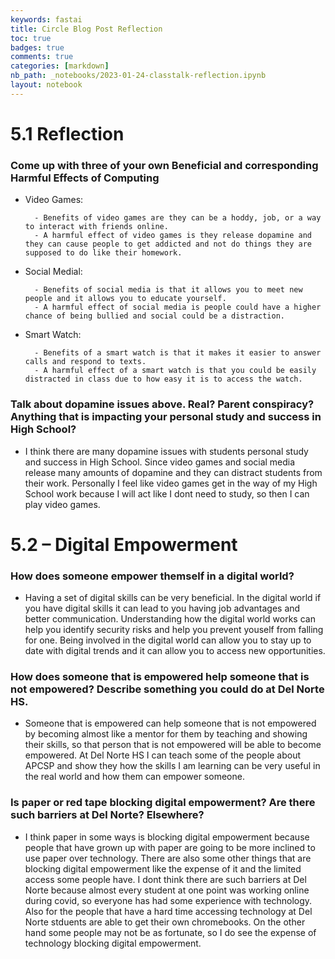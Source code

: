 ```yaml
---
keywords: fastai
title: Circle Blog Post Reflection
toc: true 
badges: true
comments: true
categories: [markdown]
nb_path: _notebooks/2023-01-24-classtalk-reflection.ipynb
layout: notebook
---
```


<!--
#################################################
### THIS FILE WAS AUTOGENERATED! DO NOT EDIT! ###
#################################################
# file to edit: _notebooks/2023-01-24-classtalk-reflection.ipynb
-->

<div class="container" id="notebook-container">
        
<div class="cell border-box-sizing text_cell rendered"><div class="inner_cell">
<div class="text_cell_render border-box-sizing rendered_html">
<h1 id="5.1-Reflection">5.1 Reflection<a class="anchor-link" href="#5.1-Reflection"> </a></h1>
</div>
</div>
</div>
<div class="cell border-box-sizing text_cell rendered"><div class="inner_cell">
<div class="text_cell_render border-box-sizing rendered_html">
<h3 id="Come-up-with-three-of-your-own-Beneficial-and-corresponding-Harmful-Effects-of-Computing">Come up with three of your own Beneficial and corresponding Harmful Effects of Computing<a class="anchor-link" href="#Come-up-with-three-of-your-own-Beneficial-and-corresponding-Harmful-Effects-of-Computing"> </a></h3><ul>
<li>Video Games:
<pre><code>  - Benefits of video games are they can be a hoddy, job, or a way to interact with friends online.
  - A harmful effect of video games is they release dopamine and they can cause people to get addicted and not do things they are supposed to do like their homework. </code></pre>
</li>
<li>Social Medial:
<pre><code>  - Benefits of social media is that it allows you to meet new people and it allows you to educate yourself.
  - A harmful effect of social media is people could have a higher chance of being bullied and social could be a distraction.</code></pre>
</li>
<li>Smart Watch: 
<pre><code>  - Benefits of a smart watch is that it makes it easier to answer calls and respond to texts.
  - A harmful effect of a smart watch is that you could be easily distracted in class due to how easy it is to access the watch.</code></pre>
</li>
</ul>
<h3 id="Talk-about-dopamine-issues-above.-Real?-Parent-conspiracy?-Anything-that-is-impacting-your-personal-study-and-success-in-High-School?">Talk about dopamine issues above. Real? Parent conspiracy? Anything that is impacting your personal study and success in High School?<a class="anchor-link" href="#Talk-about-dopamine-issues-above.-Real?-Parent-conspiracy?-Anything-that-is-impacting-your-personal-study-and-success-in-High-School?"> </a></h3><ul>
<li>I think there are many dopamine issues with students personal study and success in High School. Since video games and social media release many amounts of dopamine and they can distract students from their work. Personally I feel like video games get in the way of my High School work because I will act like I dont need to study, so then I can play video games.</li>
</ul>

</div>
</div>
</div>
<div class="cell border-box-sizing text_cell rendered"><div class="inner_cell">
<div class="text_cell_render border-box-sizing rendered_html">
<h1 id="5.2-&#8211;-Digital-Empowerment">5.2 &#8211; Digital Empowerment<a class="anchor-link" href="#5.2-&#8211;-Digital-Empowerment"> </a></h1>
</div>
</div>
</div>
<div class="cell border-box-sizing text_cell rendered"><div class="inner_cell">
<div class="text_cell_render border-box-sizing rendered_html">
<h3 id="How-does-someone-empower-themself-in-a-digital-world?">How does someone empower themself in a digital world?<a class="anchor-link" href="#How-does-someone-empower-themself-in-a-digital-world?"> </a></h3><ul>
<li>Having a set of digital skills can be very beneficial. In the digital world if you have digital skills it can lead to you having job advantages and better communication. Understanding how the digital world works can help you identify security risks and help you prevent youself from falling for one. Being involved in the digital world can allow you to stay up to date with digital trends and it can allow you to access new opportunities.</li>
</ul>
<h3 id="How-does-someone-that-is-empowered-help-someone-that-is-not-empowered?-Describe-something-you-could-do-at-Del-Norte-HS.">How does someone that is empowered help someone that is not empowered? Describe something you could do at Del Norte HS.<a class="anchor-link" href="#How-does-someone-that-is-empowered-help-someone-that-is-not-empowered?-Describe-something-you-could-do-at-Del-Norte-HS."> </a></h3><ul>
<li>Someone that is empowered can help someone that is not empowered by becoming almost like a mentor for them by teaching and showing their skills, so that person that is not empowered will be able to become empowered. At Del Norte HS I can teach some of the people about APCSP and show they how the skills I am learning can be very useful in the real world and how them can empower someone.</li>
</ul>
<h3 id="Is-paper-or-red-tape-blocking-digital-empowerment?-Are-there-such-barriers-at-Del-Norte?-Elsewhere?">Is paper or red tape blocking digital empowerment? Are there such barriers at Del Norte? Elsewhere?<a class="anchor-link" href="#Is-paper-or-red-tape-blocking-digital-empowerment?-Are-there-such-barriers-at-Del-Norte?-Elsewhere?"> </a></h3><ul>
<li>I think paper in some ways is blocking digital empowerment because people that have grown up with paper are going to be more inclined to use paper over technology. There are also some other things that are blocking digital empowerment like the expense of it and the limited access some people have. I dont think there are such barriers at Del Norte because almost every student at one point was working online during covid, so everyone has had some experience with technology. Also for the people that have a hard time accessing technology at Del Norte stduents are able to get their own chromebooks. On the other hand some people may not be as fortunate, so I do see the expense of technology blocking digital empowerment. </li>
</ul>

</div>
</div>
</div>
</div>
 

